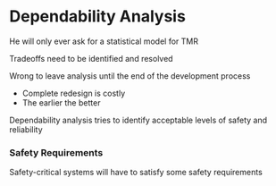 # Dependability Analysis
He will only ever ask for a statistical model for TMR

Tradeoffs need to be identified and resolved

Wrong to leave analysis until the end of the development process
- Complete redesign is costly
- The earlier the better

Dependability analysis tries to identify acceptable levels of safety and reliability

### Safety Requirements
Safety-critical systems will have to satisfy some safety requirements